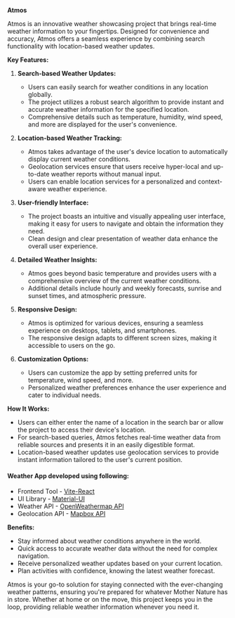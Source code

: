 **Atmos**

Atmos is an innovative weather showcasing project that brings real-time weather information to your fingertips. Designed for convenience and accuracy, Atmos offers a seamless experience by combining search functionality with location-based weather updates.

**Key Features:**

1. **Search-based Weather Updates:**
   - Users can easily search for weather conditions in any location globally.
   - The project utilizes a robust search algorithm to provide instant and accurate weather information for the specified location.
   - Comprehensive details such as temperature, humidity, wind speed, and more are displayed for the user's convenience.

2. **Location-based Weather Tracking:**
   - Atmos takes advantage of the user's device location to automatically display current weather conditions.
   - Geolocation services ensure that users receive hyper-local and up-to-date weather reports without manual input.
   - Users can enable location services for a personalized and context-aware weather experience.

3. **User-friendly Interface:**
   - The project boasts an intuitive and visually appealing user interface, making it easy for users to navigate and obtain the information they need.
   - Clean design and clear presentation of weather data enhance the overall user experience.

4. **Detailed Weather Insights:**
   - Atmos goes beyond basic temperature and provides users with a comprehensive overview of the current weather conditions.
   - Additional details include hourly and weekly forecasts, sunrise and sunset times, and atmospheric pressure.

5. **Responsive Design:**
   - Atmos is optimized for various devices, ensuring a seamless experience on desktops, tablets, and smartphones.
   - The responsive design adapts to different screen sizes, making it accessible to users on the go.

6. **Customization Options:**
   - Users can customize the app by setting preferred units for temperature, wind speed, and more.
   - Personalized weather preferences enhance the user experience and cater to individual needs.

**How It Works:**

- Users can either enter the name of a location in the search bar or allow the project to access their device's location.
- For search-based queries, Atmos fetches real-time weather data from reliable sources and presents it in an easily digestible format.
- Location-based weather updates use geolocation services to provide instant information tailored to the user's current position.

#### Weather App developed using following:

- Frontend Tool - [Vite-React](https://vitejs.dev/)
- UI Library - [Material-UI](https://mui.com/)
- Weather API - [OpenWeathermap API](https://openweathermap.org/api/)
- Geolocation API - [Mapbox API](https://docs.mapbox.com/api/overview/)

**Benefits:**

- Stay informed about weather conditions anywhere in the world.
- Quick access to accurate weather data without the need for complex navigation.
- Receive personalized weather updates based on your current location.
- Plan activities with confidence, knowing the latest weather forecast.

Atmos is your go-to solution for staying connected with the ever-changing weather patterns, ensuring you're prepared for whatever Mother Nature has in store. Whether at home or on the move, this project keeps you in the loop, providing reliable weather information whenever you need it.
